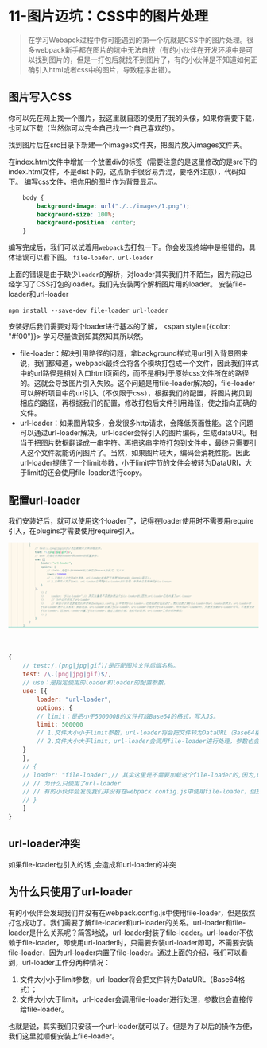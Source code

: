 # 11-图片迈坑：CSS中的图片处理

> 在学习Webapck过程中你可能遇到的第一个坑就是CSS中的图片处理。很多webpack新手都在图片的坑中无法自拔（有的小伙伴在开发环境中是可以找到图片的，但是一打包后就找不到图片了，有的小伙伴是不知道如何正确引入html或者css中的图片，导致程序出错）。

## 图片写入CSS

你可以先在网上找一个图片，我这里就自恋的使用了我的头像，如果你需要下载，也可以下载（当然你可以完全自己找一个自己喜欢的）。

找到图片后在src目录下新建一个images文件夹，把图片放入images文件夹。

在index.html文件中增加一个放置div的标签（需要注意的是这里修改的是src下的index.html文件，不是dist下的，这点新手很容易弄混，要格外注意），代码如下。
编写css文件，把你用的图片作为背景显示。

```css
    body {
        background-image: url("./../images/1.png");
        background-size: 100%;
        background-position: center;
    }
```

编写完成后，我们可以试着用`webpack`去打包一下。你会发现终端中是报错的，具体错误可以看下图。
`file-loader、url-loader`

上面的错误是由于缺少`loader`的解析，对loader其实我们并不陌生，因为前边已经学习了CSS打包的loader。我们先安装两个解析图片用的loader。
安装file-loader和url-loader

`npm install --save-dev file-loader url-loader`

安装好后我们需要对两个loader进行基本的了解， <span style={{color: "#f00"}}> 学习尽量做到知其然知其所以然。</span> 

- file-loader：解决引用路径的问题，拿background样式用url引入背景图来说，我们都知道，webpack最终会将各个模块打包成一个文件，因此我们样式中的url路径是相对入口html页面的，而不是相对于原始css文件所在的路径的。这就会导致图片引入失败。这个问题是用file-loader解决的，file-loader可以解析项目中的url引入（不仅限于css），根据我们的配置，将图片拷贝到相应的路径，再根据我们的配置，修改打包后文件引用路径，使之指向正确的文件。
- url-loader：如果图片较多，会发很多http请求，会降低页面性能。这个问题可以通过url-loader解决。url-loader会将引入的图片编码，生成dataURl。相当于把图片数据翻译成一串字符。再把这串字符打包到文件中，最终只需要引入这个文件就能访问图片了。当然，如果图片较大，编码会消耗性能。因此url-loader提供了一个limit参数，小于limit字节的文件会被转为DataURl，大于limit的还会使用file-loader进行copy。

## 配置url-loader

我们安装好后，就可以使用这个loader了，记得在loader使用时不需要用require引入，在plugins才需要使用require引入。

![111.png][1]

```javascript


{
    // test:/.(png|jpg|gif)/是匹配图片文件后缀名称。
    test: /\.(png|jpg|gif)$/,
    // use：是指定使用的loader和loader的配置参数。
    use: [{
        loader: "url-loader",
        options: {
        // limit：是把小于500000B的文件打成Base64的格式，写入JS。
        limit: 500000
        // 1.文件大小小于limit参数，url-loader将会把文件转为DataURL（Base64格式）；
        // 2.文件大小大于limit，url-loader会调用file-loader进行处理，参数也会直接传给file-loader。
    }
    },
    // {
    // loader: "file-loader",// 其实这里是不需要加载这个file-loader的,因为,url-loader已经内置了url-loader
    // // 为什么只使用了url-loader
    // // 有的小伙伴会发现我们并没有在webpack.config.js中使用file-loader，但是依然打包成功了。我们需要了解file-loader和url-loader的关系。url-loader和file-loader是什么关系呢？简答地说，url-loader封装了file-loader。url-loader不依赖于file-loader，即使用url-loader时，只需要安装url-loader即可，不需要安装file-loader，因为url-loader内置了file-loader。通过上面的介绍，我们可以看到，url-loader工作分两种情况：
    // }
    ]
}
```

## url-loader冲突

如果file-loader也引入的话 ,会造成和url-loader的冲突

## 为什么只使用了url-loader

有的小伙伴会发现我们并没有在webpack.config.js中使用file-loader，但是依然打包成功了。我们需要了解file-loader和url-loader的关系。url-loader和file-loader是什么关系呢？简答地说，url-loader封装了file-loader。url-loader不依赖于file-loader，即使用url-loader时，只需要安装url-loader即可，不需要安装file-loader，因为url-loader内置了file-loader。通过上面的介绍，我们可以看到，url-loader工作分两种情况：

1. 文件大小小于limit参数，url-loader将会把文件转为DataURL（Base64格式）；
2. 文件大小大于limit，url-loader会调用file-loader进行处理，参数也会直接传给file-loader。

也就是说，其实我们只安装一个url-loader就可以了。但是为了以后的操作方便，我们这里就顺便安装上file-loader。
 

[1]: /images/webpack3/webpack11_01.png